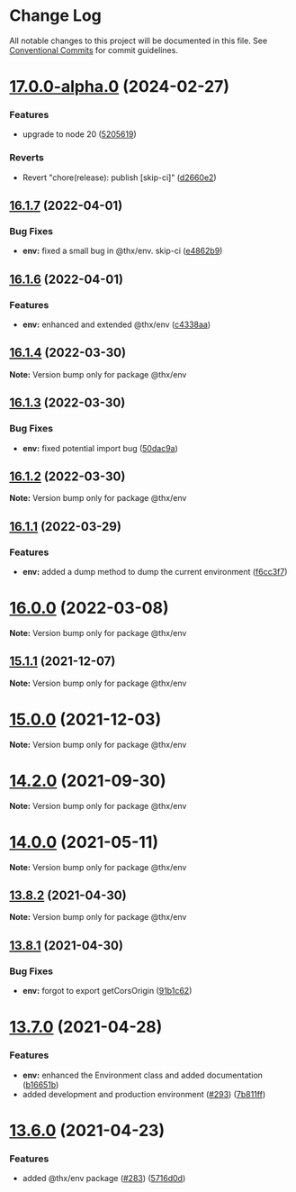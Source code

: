 # Change Log

All notable changes to this project will be documented in this file.
See [Conventional Commits](https://conventionalcommits.org) for commit guidelines.

# [17.0.0-alpha.0](https://github.com/thr-consulting/thr-addons/compare/v16.9.1...v17.0.0-alpha.0) (2024-02-27)


### Features

* upgrade to node 20 ([5205619](https://github.com/thr-consulting/thr-addons/commit/5205619d6d87793df27878c21474a79020d2c01f))


### Reverts

* Revert "chore(release): publish [skip-ci]" ([d2660e2](https://github.com/thr-consulting/thr-addons/commit/d2660e2913fd8e7dd06cb8b983b0b8c1bd93d682))





## [16.1.7](https://github.com/thr-consulting/thr-addons/compare/v16.1.6...v16.1.7) (2022-04-01)


### Bug Fixes

* **env:** fixed a small bug in @thx/env. skip-ci ([e4862b9](https://github.com/thr-consulting/thr-addons/commit/e4862b91ad7da5f17ca85da793aa5a0e2f317c11))





## [16.1.6](https://github.com/thr-consulting/thr-addons/compare/v16.1.5...v16.1.6) (2022-04-01)


### Features

* **env:** enhanced and extended @thx/env ([c4338aa](https://github.com/thr-consulting/thr-addons/commit/c4338aa17add45cd81bd611f135fb15f434210dc))





## [16.1.4](https://github.com/thr-consulting/thr-addons/compare/v16.1.3...v16.1.4) (2022-03-30)

**Note:** Version bump only for package @thx/env





## [16.1.3](https://github.com/thr-consulting/thr-addons/compare/v16.1.2...v16.1.3) (2022-03-30)


### Bug Fixes

* **env:** fixed potential import bug ([50dac9a](https://github.com/thr-consulting/thr-addons/commit/50dac9af3d18df0478f0e5d7b7e03686128ac4e2))





## [16.1.2](https://github.com/thr-consulting/thr-addons/compare/v16.1.1...v16.1.2) (2022-03-30)

**Note:** Version bump only for package @thx/env





## [16.1.1](https://github.com/thr-consulting/thr-addons/compare/v16.1.0...v16.1.1) (2022-03-29)


### Features

* **env:** added a dump method to dump the current environment ([f6cc3f7](https://github.com/thr-consulting/thr-addons/commit/f6cc3f7b3cc1d687b169b46437f0e78e10bdac30))





# [16.0.0](https://github.com/thr-consulting/thr-addons/compare/v15.3.0...v16.0.0) (2022-03-08)

**Note:** Version bump only for package @thx/env





## [15.1.1](https://github.com/thr-consulting/thr-addons/compare/v15.1.0...v15.1.1) (2021-12-07)

**Note:** Version bump only for package @thx/env





# [15.0.0](https://github.com/thr-consulting/thr-addons/compare/v14.3.0...v15.0.0) (2021-12-03)

**Note:** Version bump only for package @thx/env





# [14.2.0](https://github.com/thr-consulting/thr-addons/compare/v14.0.4...v14.2.0) (2021-09-30)

**Note:** Version bump only for package @thx/env





# [14.0.0](https://github.com/thr-consulting/thr-addons/compare/v13.8.2...v14.0.0) (2021-05-11)

**Note:** Version bump only for package @thx/env





## [13.8.2](https://github.com/thr-consulting/thr-addons/compare/v13.8.1...v13.8.2) (2021-04-30)

**Note:** Version bump only for package @thx/env





## [13.8.1](https://github.com/thr-consulting/thr-addons/compare/v13.8.0...v13.8.1) (2021-04-30)


### Bug Fixes

* **env:** forgot to export getCorsOrigin ([91b1c62](https://github.com/thr-consulting/thr-addons/commit/91b1c62266a150a3250a43a15712961dd0ceb2a3))





# [13.7.0](https://github.com/thr-consulting/thr-addons/compare/v13.6.0...v13.7.0) (2021-04-28)


### Features

* **env:** enhanced the Environment class and added documentation ([b16651b](https://github.com/thr-consulting/thr-addons/commit/b16651b39bb1816480c7a116e18902fbcd5108ac))
* added development and production environment ([#293](https://github.com/thr-consulting/thr-addons/issues/293)) ([7b811ff](https://github.com/thr-consulting/thr-addons/commit/7b811ff6d1d38dfecf2af806ed63c27ffc169100))





# [13.6.0](https://github.com/thr-consulting/thr-addons/compare/v13.5.0...v13.6.0) (2021-04-23)


### Features

* added @thx/env package ([#283](https://github.com/thr-consulting/thr-addons/issues/283)) ([5716d0d](https://github.com/thr-consulting/thr-addons/commit/5716d0d062cd81f2192abe9efbc4ff0f0fc4d43a))
